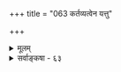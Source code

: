 +++
title = "063 कर्तव्यत्वेन यत्तु"

+++
<details><summary>मूलम्</summary>

कर्तव्यत्वेन यत्तु प्रमितिपरवशैः कल्पितं स्वेच्छया वा यच्चाकर्तव्यमेवं परिभवनपदं तत्प्रहाणग्रहौ स्तः ।  
स्वाचारद्यूतसंयत्प्रभृतिषु च तथा स्वीकृतेयं व्यवस्था नैनामीषद्वितण्डाऽप्यलमतिपतितुं साधनांशोज्झिताऽपि ॥ ६३ ॥
</details>

<details><summary>सर्वाङ्कषा - ६३</summary>

SISTE 

श्रीमन्त एत आचार्याः तत्काले खण्डनकारानुयायिभिः प्रवर्तितं क्रमं साक्षादेव पश्यन्तः तामव्यवस्थामपि शिक्षयितुं प्रयतन्ते - कर्तव्यत्वेनेत्यादिना । **प्रमितिपरवशैः** = प्रमाणाधीनैः सभ्यैः वादिप्रतिवादिभिः संप्रदायानुसारेण वा, **स्वेच्छया** = तत्कालानुरोधेन नूतनप्रक्रियया वा **कर्तव्यत्वेन** = अनुसर्तव्यत्वेन कथारंभ एव यत्तु नियमादिकं कल्पितम्, एवम् यच्च अकर्तव्यत्वेन कल्पितम्, अनयोरेव 'समयः' इति संज्ञा । **तत्प्रहाणग्रहौ** = तयोः कर्तव्यत्वेन, अकर्तव्यत्वेन चाङ्गीकृतयोः मध्ये कर्तव्यस्य प्रहाणम्, अकर्तव्यस्य ग्रहश्च **परिभवपदम्** = पराजयविषयौ स्तः भवत एव । पक्षद्वयस्यापि पराजयकारणत्वं समानमिति सूचनायैकवचनम् । एतावदपि यदि नानुस्रियते, तर्हि तस्य सभ्यतैव गलिता स्यात् । इयं व्यवस्था जल्पकथायामेवेति मन्तव्यम्, न तु वादकथायाम् । वादे जयपराजययोः, निग्रहस्य वा निषेधात् । सर्वजनसंमतेयं व्यवस्थेति प्रदर्शयति – **स्वाचारद्यूतसंयत्प्रभृतिषु** = स्वाचाराः तत्तत्कुलाचाराः, **द्यूतानि** = पणबन्धपूर्वकक्रीडाः प्रसिद्धाः, **संयत्** = तस्करादेः निगलस्थापनादि एतादृशेष्वपि लौकिकव्यवहारेषु, 'बद्धे कीलितसंमतौ' इत्यमरः । इयं व्यवस्था **'च** = कर्तव्यत्वाकर्तव्यत्वरूपव्यवस्था च **तथा** = सर्वैरनुसर्तव्यत्वेन **स्वीकृता** = सर्वैरप्यङ्गीकृता । कुलाचाराशादौ ग्रामाद्बहिः स्थापनादि तत्काले आसीत् । एवं द्यूतादावपि व्यवस्थास्सन्ति । एवं निगलस्थापनादावपि सर्वसंमता व्यवस्थास्सन्ति । लौकिककार्येष्वप्येवं व्यवस्थाया अवश्यं पालनीयत्वे, तत्त्वनिर्णयप्रधानकथासु परं कथं व्यवस्था न स्यात् ? 

TE 

287. 

609 

[निग्रहस्थानानि ] 

सद्दोषोक्त्या कथायां परपरिभवनं स्वोक्तहान्यादिनाम्ना 

तत्त्वाबोधस्य लिङ्गं विविधमकथयन्निग्रहस्थानमाप्ताः । 

तत्राचोद्यानुयोगं द्विविधमशकनासिद्धिभेदादवोचन् 

पूर्वो जातिः परस्तु च्छलमनृतवचः स्यादकालग्रहश्च ॥64॥ 



885 

ननु भोः ! इदं सर्वं वादजल्पयोरेव, न वितण्डायाम् । 'प्रतिपक्षस्थापनाहीनो वितण्डा' इत्येव किल लक्षणम् । अस्माकं स्वपक्ष एव नास्त्यन्यत् परपक्षनिराकरणादृते । अतो भवदुक्तं नास्माकमन्वेतीति चेत्, तत्राह - नैनामित्यादि । **साधनांशोज्झितापि** = स्वपक्षसाधनरूपांशवर्जितापि वितण्डा **एनाम्** = उक्तव्यवस्थाम् **अतिपतितुम्** = उल्लंघितुम् ईषदपि **नालम्** = न समर्था । 

अयमाशयः - ' स प्रतिपक्षस्थापनाहीनो वितण्डा' इति समग्रं सूत्रम् । ' **सः** = जल्पः” इति भाष्यम् । तेन जल्पे विद्यमानानि ' प्रमाणतर्कसाधनोपालंभः, सिद्धान्ताविरुद्धः, पञ्चावयवोपन्नः, पक्षप्रतिपक्षपरिग्रहः' इत्यादीनि विशेषणान्यत्रापि सन्त्येव । एवं सति परपक्षनिराकरणैकव्यग्रः, तदीयपक्षप्रश्नप्रसक्तौ 'वयं तु निर्गुणेऽनिर्वचनीये ब्रह्मणि भारं निक्षिप्य सुखमास्महे' इत्याद्युद्गारमात्रेण तृप्यन् स प्रामाणिकपण्डित एव न स्यादित्याशयः ॥ 

बौद्धागमानां वेदानां समं प्रामाण्यमुद्गिरन् । तदात्वे वैदिकत्वेन कथं ज्ञेयो भवेद्बुधैः ॥ 

तद्ग्रन्थं शतदूषणी च विबुधाः पश्यन्तु निर्मत्सराः मानामानविवेचनेऽतिचतुराः वेदप्रियाः पण्डिताः । विद्यारण्यमुनौ वदत्यपि हि तं श्रीशङ्करार्यैर्जितं हन्ताद्यापि न तं त्यजन्ति किल ते वैतण्डिकाग्रेसरम् ॥ ६३ ॥
</details>
